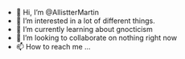 - 👋 Hi, I’m @AllistterMartin
- 👀 I’m interested in a lot of different things.
- 🌱 I’m currently learning about gnocticism 
- 💞️ I’m looking to collaborate on nothing right now
- 📫 How to reach me ...

<!---
AllistterMartin/AllistterMartin is a ✨ special ✨ repository because its `README.md` (this file) appears on your GitHub profile.
You can click the Preview link to take a look at your changes.
--->
